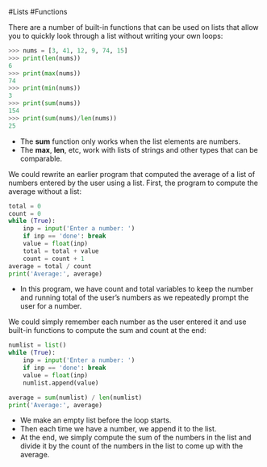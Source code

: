 #Lists #Functions 

There are a number of built-in functions that can be used on lists that allow you to quickly look through a list without writing your own loops:
```python
>>> nums = [3, 41, 12, 9, 74, 15]
>>> print(len(nums))
6
>>> print(max(nums))
74
>>> print(min(nums))
3
>>> print(sum(nums))
154
>>> print(sum(nums)/len(nums))
25
```
- The **sum** function only works when the list elements are numbers.
- The **max**, **len**, etc, work with lists of strings and other types that can be comparable.

We could rewrite an earlier program that computed the average of a list of numbers entered by the user using a list.
First, the program to compute the average without a list:
```python
total = 0
count = 0
while (True):
    inp = input('Enter a number: ')
    if inp == 'done': break
    value = float(inp)
    total = total + value
    count = count + 1
average = total / count
print('Average:', average)
```
- In this program, we have count and total variables to keep the number and running total of the user’s numbers as we repeatedly prompt the user for a number.

We could simply remember each number as the user entered it and use built-in functions to compute the sum and count at the end:
```python
numlist = list()
while (True):
    inp = input('Enter a number: ')
    if inp == 'done': break
    value = float(inp)
    numlist.append(value)

average = sum(numlist) / len(numlist)
print('Average:', average)
```
- We make an empty list before the loop starts.
- Then each time we have a number, we append it to the list.
- At the end, we simply compute the sum of the numbers in the list and divide it by the count of the numbers in the list to come up with the average.
